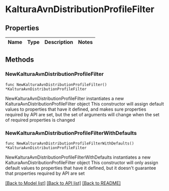 # KalturaAvnDistributionProfileFilter

## Properties

Name | Type | Description | Notes
------------ | ------------- | ------------- | -------------

## Methods

### NewKalturaAvnDistributionProfileFilter

`func NewKalturaAvnDistributionProfileFilter() *KalturaAvnDistributionProfileFilter`

NewKalturaAvnDistributionProfileFilter instantiates a new KalturaAvnDistributionProfileFilter object
This constructor will assign default values to properties that have it defined,
and makes sure properties required by API are set, but the set of arguments
will change when the set of required properties is changed

### NewKalturaAvnDistributionProfileFilterWithDefaults

`func NewKalturaAvnDistributionProfileFilterWithDefaults() *KalturaAvnDistributionProfileFilter`

NewKalturaAvnDistributionProfileFilterWithDefaults instantiates a new KalturaAvnDistributionProfileFilter object
This constructor will only assign default values to properties that have it defined,
but it doesn't guarantee that properties required by API are set


[[Back to Model list]](../README.md#documentation-for-models) [[Back to API list]](../README.md#documentation-for-api-endpoints) [[Back to README]](../README.md)


